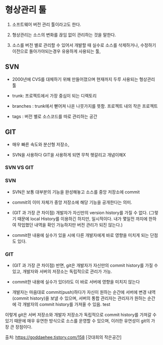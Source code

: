 # 형상관리 툴


1. 소프트웨어 버전 관리 툴이라고도 한다.

2. 형상관리는 소스의 변화를 끊임 없이 관리하는 것을 말한다.

3. 소스를 버전 별로 관리할 수 있어서 개발할 때 실수로 소스를 삭제하거나, 수정하기 이전으로 돌아가야되는경우 유용하게 사용되는 툴,


## SVN

- 2000년에 CVS를 대체하기 위해 만들어졌으며 현재까지 두루 사용되는 형상관리 툴

- trunk: 프로젝트에서 가장 중심이 되는 디렉토리

- branches : trunk에서 뻗어져 나온 나뭇가지를 뜻함. 프로젝트 내의 작은 프로젝트

- tags : 버전 별로 소스코드를 따로 관리하는 공간


## GIT

- 매우 빠른 속도와 분산형 저장소, 

- SVN을 사용하다 GIT을 사용하게 되면 무척 헷갈리고 개념이해X

### SVN VS GIT

###  SVN

 - SVN은 보통 대부분의 기능을 완성해놓고 소스를 중앙 저장소에 commit

 - commit의 이미 자체가 중앙 저장소에 해당 기능을 공개한다는 의미.

 - (GIT 과 가장 큰 차이점) 개발자가 자신만의 version history를 가질 수 없다. (그렇기 때문에 local History를 이용하긴 하지만, 일시적이다. 내가 몇일전 까지에 한하여 작업했던 내역을 확인 가능하지만 버전 관리가 되진 않는다.)

 - commit한 내용에 실수가 있을 시에 다른 개발자에게 바로 영향을 미치게 되는 단점도 있다.



### GIT

 - (GIT 과 가장 큰 차이점) 반면, git은 개발자가 자신만의 commit history를 가질 수 있고, 개발자와 서버의 저장소는 독립적으로 관리가 가능.

 - commit한 내용에 실수가 있더라도 이 바로 서버에 영향을 미치지 않는다

 - 개발자는 마음대로 commit(push)하다가 자신이 원하는 순간에 서버에 변경 내역(commit history)을 보낼 수 있으며, 서버의 통합 관리자는 관리자가 원하는 순간에 각 개발자의 commit history를 가져올 수 있음.
test


이렇게 git은 서버 저장소와 개발자 저장소가 독립적으로 commit history를 가져갈 수 있기 때문에 매우 유연한 방식으로 소스를 운영할 수 있으며, 이러한 유연성이 git의 가장 큰 장점이다.



출처: https://goddaehee.tistory.com/158 [갓대희의 작은공간]